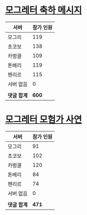 # [모그레터 축하 메시지](./Event250701_v7_2_10th_moogleletter0.md)

|서버|참가 인원|
|-|-|
|모그리|119|
|초코보|138|
|카벙클|109|
|톤베리|119|
|펜리르|115|
|서버 없음|0|
|||
|**댓글 합계**|**600**|


# [모그레터 모험가 사연](./Event250701_v7_2_10th_moogleletter1.md)

|서버|참가 인원|
|-|-|
|모그리|91|
|초코보|102|
|카벙클|120|
|톤베리|84|
|펜리르|74|
|서버 없음|0|
|||
|**댓글 합계**|**471**|


